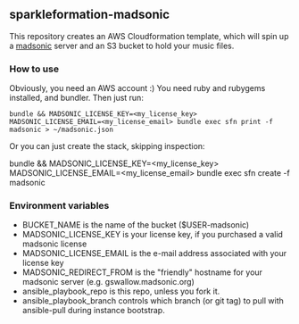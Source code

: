 ## sparkleformation-madsonic
This repository creates an AWS Cloudformation template, which will spin up a [madsonic](http://madsonic.org) server
and an S3 bucket to hold your music files.

### How to use
Obviously, you need an AWS account :)  You need ruby and rubygems installed, and bundler.  Then just run:

    bundle && MADSONIC_LICENSE_KEY=<my_license_key> MADSONIC_LICENSE_EMAIL=<my_license_email> bundle exec sfn print -f madsonic > ~/madsonic.json

Or you can just create the stack, skipping inspection:

  bundle && MADSONIC_LICENSE_KEY=<my_license_key> MADSONIC_LICENSE_EMAIL=<my_license_email> bundle exec sfn create -f madsonic

### Environment variables

- BUCKET_NAME is the name of the bucket ($USER-madsonic)
- MADSONIC_LICENSE_KEY is your license key, if you purchased a valid madsonic license
- MADSONIC_LICENSE_EMAIL is the e-mail address associated with your license key
- MADSONIC_REDIRECT_FROM is the "friendly" hostname for your madsonic server (e.g. gswallow.madsonic.org)
- ansible_playbook_repo is this repo, unless you fork it.
- ansible_playbook_branch controls which branch (or git tag) to pull with ansible-pull during instance bootstrap.
